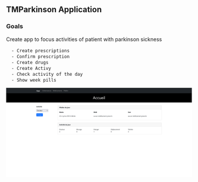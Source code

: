 ## TMParkinson Application

### Goals

Create app to focus activities of patient with parkinson sickness

```
  - Create prescriptions
  - Confirm prescription
  - Create drugs
  - Create Activy
  - Check activity of the day
  - Show week pills
```

![alt text](https://github.com/jeanpierreDuman/tmparkinson/blob/main/accueil.png)
